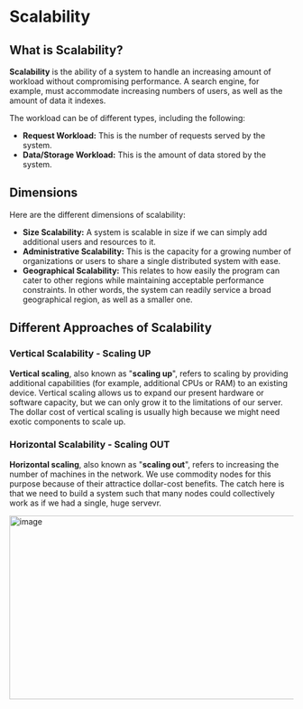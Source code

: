 # Scalability

## What is Scalability?

**Scalability** is the ability of a system to handle an increasing amount of workload without compromising performance. A search engine, for example, must accommodate increasing numbers of users, as well as the amount of data it indexes.

The workload can be of different types, including the following:
  - **Request Workload:** This is the number of requests served by the system.
  - **Data/Storage Workload:** This is the amount of data stored by the system.

## Dimensions

Here are the different dimensions of scalability:
  - **Size Scalability:** A system is scalable in size if we can simply add additional users and resources to it.
  - **Administrative Scalability:** This is the capacity for a growing number of organizations or users to share a single distributed system with ease.
  - **Geographical Scalability:** This relates to how easily the program can cater to other regions while maintaining acceptable performance constraints. In other words, the system can readily service a broad geographical region, as well as a smaller one.

## Different Approaches of Scalability

### Vertical Scalability - Scaling UP

**Vertical scaling**, also known as "**scaling up**", refers to scaling by providing additional capabilities (for example, additional CPUs or RAM) to an existing device. Vertical scaling allows us to expand our present hardware or software capacity, but we can only grow it to the limitations of our server. The dollar cost of vertical scaling is usually high because we might need exotic components to scale up.

### Horizontal Scalability - Scaling OUT

**Horizontal scaling**, also known as "**scaling out**", refers to increasing the number of machines in the network. We use commodity nodes for this purpose because of their attractice dollar-cost benefits. The catch here is that we need to build a system such that many nodes could collectively work as if we had a single, huge servevr.

<img width="521" height="325" alt="image" src="https://github.com/user-attachments/assets/d855f6a0-3e7d-41e0-954b-01c9a4912ebf" />

